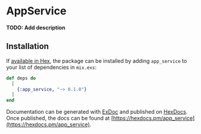 # AppService

**TODO: Add description**

## Installation

If [available in Hex](https://hex.pm/docs/publish), the package can be installed
by adding `app_service` to your list of dependencies in `mix.exs`:

```elixir
def deps do
  [
    {:app_service, "~> 0.1.0"}
  ]
end
```

Documentation can be generated with [ExDoc](https://github.com/elixir-lang/ex_doc)
and published on [HexDocs](https://hexdocs.pm). Once published, the docs can
be found at [https://hexdocs.pm/app_service](https://hexdocs.pm/app_service).

